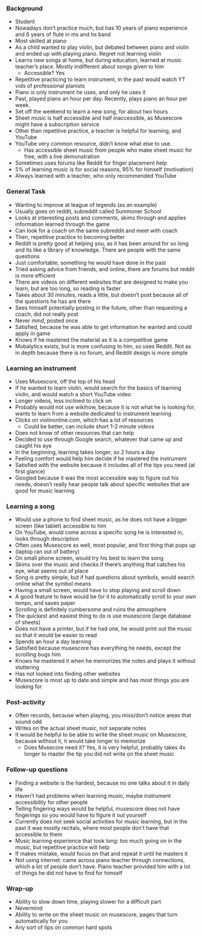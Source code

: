 ### Background

- Student
- Nowadays don’t practice much, but has 10 years of piano experience and 6 years of flute in ms and hs band
- Most skilled at piano
- As a child wanted to play violin, but debated between piano and violin and ended up with playing piano. Regret not learning violin
- Learns new songs at home, but during education, learned at music teacher’s place. Mostly indifferent about songs given to him
    - Accessible? Yes
- Repetitive practicing to learn instrument, in the past would watch YT vids of professional pianists
- Piano is only instrument he uses, and only he uses it
- Past, played piano an hour per day. Recently, plays piano an hour per week.
- Set off the weekend to learn a new song, for about two hours
- Sheet music is half accessible and half inaccessible, as Musescore might have a subscription service
- Other than repetitive practice, a teacher is helpful for learning, and YouTube
- YouTube very common resource, didn’t know what else to use.
    - Has accessible sheet music from people who make sheet music for free, with a live demonstration
- Sometimes uses forums like Reddit for finger placement help
- 5% of learning music is for social reasons, 95% for himself (motivation)
- Always learned with a teacher, who only recommended YouTube

### General Task

- Wanting to improve at league of legends (as an example)
- Usually goes on reddit, subreddit called Summoner School
- Looks at interesting posts and comments, skims through and applies information learned through the game
- Can look for a coach on the same subreddit and meet with coach
- Then, repetitive practice to becoming better
- Reddit is pretty good at helping you, as it has been around for so long and its like a library of knowledge. There are people with the same questions
- Just comfortable, something he would have done in the past
- Tried asking advice from friends, and online, there are forums but reddit is more efficient
- There are videos on different websites that are designed to make you learn, but are too long, so reading is faster
- Takes about 30 minutes, reads a little, but doesn’t post because all of the questions he has are there
- Sees himself potentially posting in the future, other than requesting a coach, did not really post
- Never mind, posted once
- Satisfied, because he was able to get information he wanted and could apply in game
- Knows if he mastered the material as it is a competitive game
- Mobalytics exists, but is more confusing to him, so uses Reddit. Not as in depth because there is no forum, and Reddit design is more simple

### Learning an instrument

- Uses Musescore, off the top of his head
- If he wanted to learn violin, would search for the basics of learning violin, and would watch a short YouTube video
- Longer videos, less inclined to click on
- Probably would not use wikihow, because it is not what he is looking for, wants to learn from a website dedicated to instrument learning
- Clicks on violinonline.com, which has a lot of resources
    - Could be better, can include short 1-2 minute videos
- Does not know of other resources that can help
- Decided to use through Google search, whatever that came up and caught his eye
- In the beginning, learning takes longer, so 2 hours a day
- Feeling comfort would help him decide if he mastered the instrument
- Satisfied with the website because it includes all of the tips you need (at first glance)
- Googled because it was the most accessible way to figure out his needs, doesn’t really hear people talk about specific websites that are good for music learning

### Learning a song

- Would use a phone to find sheet music, as he does not have a bigger screen (like tablet) accessible to him
- On YouTube, would come across a specific song he is interested in, looks through description
- Often uses Musescore as well, most popular, and first thing that pops up
- (laptop ran out of battery)
- On small phone screen, would try his best to learn the song
- Skims over the music and checks if there’s anything that catches his eye, what seems out of place
- Song is pretty simple, but if had questions about symbols, would search online what the symbol means
- Having a small screen, would have to stop playing and scroll down
- A good feature to have would be for it to automatically scroll to your own tempo, and saves paper
- Scrolling is definitely cumbersome and ruins the atmosphere
- The quickest and easiest thing to do is use musescore (large database of sheets)
- Does not have a printer, but if he had one, he would print out the music so that it would be easier to read
- Spends an hour a day learning
- Satisfied because musescore has everything he needs, except the scrolling bugs him
- Knows he mastered it when he memorizes the notes and plays it without stuttering
- Has not looked into finding other websites
- Musescore is most up to date and simple and has most things you are looking for

### Post-activity

- Often records, because when playing, you miss/don’t notice areas that sound odd
- Writes on the actual sheet music, not separate notes
- It would be helpful to be able to write the sheet music on Musescore, because without it, it would take longer to memorize
    - Does Musecore need it? Yes, it is very helpful, probably takes 4x longer to master the tip you did not write on the sheet music

### Follow-up questions

- Finding a website is the hardest, because no one talks about it in daily life
- Haven’t had problems when learning music, maybe instrument accessibility for other people
- Telling fingering ways would be helpful, musescore does not have fingerings so you would have to figure it out yourself
- Currently does not seek social activities for music learning, but in the past it was mostly recitals, where most people don’t have that accessible to them
- Music learning experience that took long: too much going on in the music, but repetitive practice will help
- If makes mistake, would focus on that and repeat it until he masters it
- Not using internet: came across piano teacher through connections, which a lot of people don’t have. Piano teacher provided him with a lot of things he did not have to find for himself

### Wrap-up

- Ability to slow down time, playing slower for a difficult part
- Nevermind
- Ability to write on the sheet music on musescore, pages that turn automatically for you
- Any sort of tips on common hard spots
